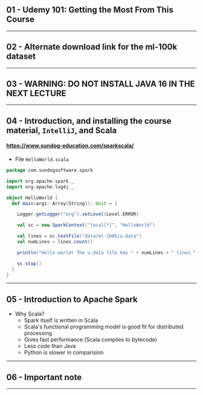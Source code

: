 ## 01 - Udemy 101: Getting the Most From This Course

***

## 02 - Alternate download link for the ml-100k dataset

***

## 03 - WARNING: DO NOT INSTALL JAVA 16 IN THE NEXT LECTURE

***

## 04 - Introduction, and installing the course material, `IntelliJ`, and Scala
#### https://www.sundog-education.com/sparkscala/
* File `HelloWorld.scala`
```scala
package com.sundogsoftware.spark

import org.apache.spark._
import org.apache.log4j._

object HelloWorld {
  def main(args: Array[String]): Unit = {

    Logger.getLogger("org").setLevel(Level.ERROR)

    val sc = new SparkContext("local[*]", "HelloWorld")

    val lines = sc.textFile("data/ml-100k/u.data")
    val numLines = lines.count()

    println("Hello world! The u.data file has " + numLines + " lines.")

    sc.stop()
  }
}
```

***

## 05 - Introduction to Apache Spark
* Why Scala?
  * Spark itself is written in Scala
  * Scala's functional programming model is good fit for distributed processing
  * Gives fast performance (Scala compiles to bytecode)
  * Less code than Java
  * Python is slower in comparision

***

## 06 - Important note

***
